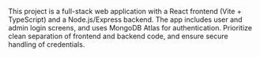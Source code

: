 <!-- Use this file to provide workspace-specific custom instructions to Copilot. For more details, visit https://code.visualstudio.com/docs/copilot/copilot-customization#_use-a-githubcopilotinstructionsmd-file -->

This project is a full-stack web application with a React frontend (Vite + TypeScript) and a Node.js/Express backend. The app includes user and admin login screens, and uses MongoDB Atlas for authentication. Prioritize clean separation of frontend and backend code, and ensure secure handling of credentials.
